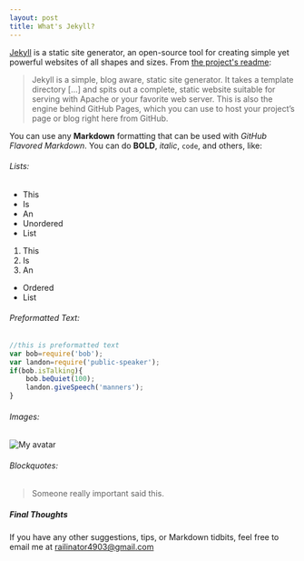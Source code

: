 ```yaml
---
layout: post
title: What's Jekyll?
---
```


[Jekyll](http://jekyllrb.com) is a static site generator, an open-source tool for creating simple yet powerful websites of all shapes and sizes. From [the project's readme](https://github.com/mojombo/jekyll/blob/master/README.markdown):

  > Jekyll is a simple, blog aware, static site generator. It takes a template directory [...] and spits out a complete, static website suitable for serving with Apache or your favorite web server. This is also the engine behind GitHub Pages, which you can use to host your project’s page or blog right here from GitHub.

You can use any __Markdown__ formatting that can be used with _GitHub Flavored Markdown_. You can do __BOLD__, _italic_, `code`, and others, like:

###### Lists:
- This
- Is
- An
- Unordered
- List

1. This
2. Is
3. An
  - Ordered
  - List

###### Preformatted Text:
```javascript
//this is preformatted text
var bob=require('bob');
var landon=require('public-speaker');
if(bob.isTalking){
    bob.beQuiet(100);
    landon.giveSpeech('manners');
}
```

###### Images:
![My avatar](http://image.ibb.co/nA3U2R/avatar_1_400.png)

###### Blockquotes:
> Someone really important said this.

##### Final Thoughts
If you have any other suggestions, tips, or Markdown tidbits, feel free to email me at [railinator4903@gmail.com](mailto:railinator4903@gmail.com)